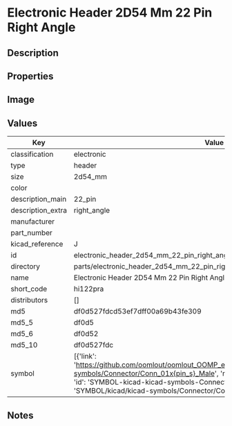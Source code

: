 # Electronic Header 2D54 Mm 22 Pin Right Angle

## Description

## Properties


## Image


## Values

| Key | Value |
| --- | --- |
| classification | electronic |
| type | header |
| size | 2d54_mm |
| color |  |
| description_main | 22_pin |
| description_extra | right_angle |
| manufacturer |  |
| part_number |  |
| kicad_reference | J |
| id | electronic_header_2d54_mm_22_pin_right_angle |
| directory | parts/electronic_header_2d54_mm_22_pin_right_angle |
| name | Electronic Header 2D54 Mm 22 Pin Right Angle |
| short_code | hi122pra |
| distributors | [] |
| md5 | df0d527fdcd53ef7dff00a69b43fe309 |
| md5_5 | df0d5 |
| md5_6 | df0d52 |
| md5_10 | df0d527fdc |
| symbol | [{'link': 'https://github.com/oomlout/oomlout_OOMP_eda_V2/tree/main/SYMBOL/kicad/kicad-symbols/Connector/Conn_01x{pin_s}_Male', 'name': 'Connector : Conn_01x22_Male', 'id': 'SYMBOL-kicad-kicad-symbols-Connector-Conn_01x22_Male', 'directory': 'SYMBOL/kicad/kicad-symbols/Connector/Conn_01x22_Male/'}] |

## Notes

